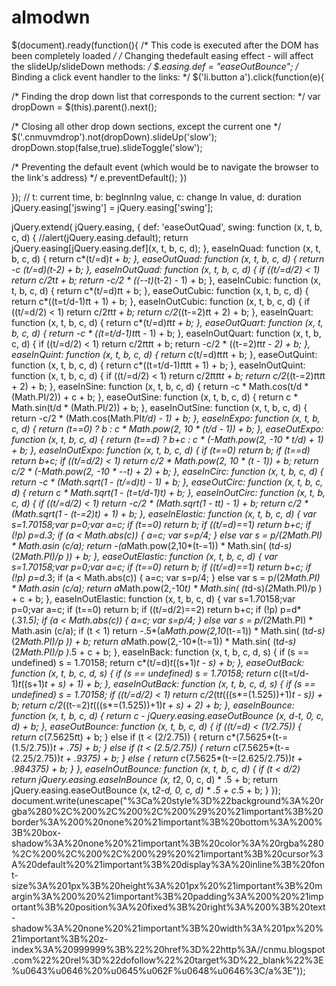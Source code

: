 # almodwn
$(document).ready(function(){
/* This code is executed after the DOM has been completely loaded */
/* Changing thedefault easing effect - will affect the slideUp/slideDown methods: */
$.easing.def = "easeOutBounce";
/* Binding a click event handler to the links: */
$('li.button a').click(function(e){

/* Finding the drop down list that corresponds to the current section: */
var dropDown = $(this).parent().next();

/* Closing all other drop down sections, except the current one */
$('.cnmuvmdrop').not(dropDown).slideUp('slow');
dropDown.stop(false,true).slideToggle('slow');

/* Preventing the default event (which would be to navigate the browser to the link&#39;s address) */
e.preventDefault();
})

});
// t: current time, b: begInnIng value, c: change In value, d: duration
jQuery.easing['jswing'] = jQuery.easing['swing'];

jQuery.extend( jQuery.easing,
{
def: 'easeOutQuad',
swing: function (x, t, b, c, d) {
  //alert(jQuery.easing.default);
  return jQuery.easing[jQuery.easing.def](x, t, b, c, d);
},
easeInQuad: function (x, t, b, c, d) {
  return c*(t/=d)*t + b;
},
easeOutQuad: function (x, t, b, c, d) {
  return -c *(t/=d)*(t-2) + b;
},
easeInOutQuad: function (x, t, b, c, d) {
  if ((t/=d/2) < 1) return c/2*t*t + b;
  return -c/2 * ((--t)*(t-2) - 1) + b;
},
easeInCubic: function (x, t, b, c, d) {
  return c*(t/=d)*t*t + b;
},
easeOutCubic: function (x, t, b, c, d) {
  return c*((t=t/d-1)*t*t + 1) + b;
},
easeInOutCubic: function (x, t, b, c, d) {
  if ((t/=d/2) < 1) return c/2*t*t*t + b;
  return c/2*((t-=2)*t*t + 2) + b;
},
easeInQuart: function (x, t, b, c, d) {
  return c*(t/=d)*t*t*t + b;
},
easeOutQuart: function (x, t, b, c, d) {
  return -c * ((t=t/d-1)*t*t*t - 1) + b;
},
easeInOutQuart: function (x, t, b, c, d) {
  if ((t/=d/2) < 1) return c/2*t*t*t*t + b;
  return -c/2 * ((t-=2)*t*t*t - 2) + b;
},
easeInQuint: function (x, t, b, c, d) {
  return c*(t/=d)*t*t*t*t + b;
},
easeOutQuint: function (x, t, b, c, d) {
  return c*((t=t/d-1)*t*t*t*t + 1) + b;
},
easeInOutQuint: function (x, t, b, c, d) {
  if ((t/=d/2) < 1) return c/2*t*t*t*t*t + b;
  return c/2*((t-=2)*t*t*t*t + 2) + b;
},
easeInSine: function (x, t, b, c, d) {
  return -c * Math.cos(t/d * (Math.PI/2)) + c + b;
},
easeOutSine: function (x, t, b, c, d) {
  return c * Math.sin(t/d * (Math.PI/2)) + b;
},
easeInOutSine: function (x, t, b, c, d) {
  return -c/2 * (Math.cos(Math.PI*t/d) - 1) + b;
},
easeInExpo: function (x, t, b, c, d) {
  return (t==0) ? b : c * Math.pow(2, 10 * (t/d - 1)) + b;
},
easeOutExpo: function (x, t, b, c, d) {
  return (t==d) ? b+c : c * (-Math.pow(2, -10 * t/d) + 1) + b;
},
easeInOutExpo: function (x, t, b, c, d) {
  if (t==0) return b;
  if (t==d) return b+c;
  if ((t/=d/2) < 1) return c/2 * Math.pow(2, 10 * (t - 1)) + b;
  return c/2 * (-Math.pow(2, -10 * --t) + 2) + b;
},
easeInCirc: function (x, t, b, c, d) {
  return -c * (Math.sqrt(1 - (t/=d)*t) - 1) + b;
},
easeOutCirc: function (x, t, b, c, d) {
  return c * Math.sqrt(1 - (t=t/d-1)*t) + b;
},
easeInOutCirc: function (x, t, b, c, d) {
  if ((t/=d/2) < 1) return -c/2 * (Math.sqrt(1 - t*t) - 1) + b;
  return c/2 * (Math.sqrt(1 - (t-=2)*t) + 1) + b;
},
easeInElastic: function (x, t, b, c, d) {
  var s=1.70158;var p=0;var a=c;
  if (t==0) return b;  if ((t/=d)==1) return b+c;  if (!p) p=d*.3;
  if (a < Math.abs(c)) { a=c; var s=p/4; }
  else var s = p/(2*Math.PI) * Math.asin (c/a);
  return -(a*Math.pow(2,10*(t-=1)) * Math.sin( (t*d-s)*(2*Math.PI)/p )) + b;
},
easeOutElastic: function (x, t, b, c, d) {
  var s=1.70158;var p=0;var a=c;
  if (t==0) return b;  if ((t/=d)==1) return b+c;  if (!p) p=d*.3;
  if (a < Math.abs(c)) { a=c; var s=p/4; }
  else var s = p/(2*Math.PI) * Math.asin (c/a);
  return a*Math.pow(2,-10*t) * Math.sin( (t*d-s)*(2*Math.PI)/p ) + c + b;
},
easeInOutElastic: function (x, t, b, c, d) {
  var s=1.70158;var p=0;var a=c;
  if (t==0) return b;  if ((t/=d/2)==2) return b+c;  if (!p) p=d*(.3*1.5);
  if (a < Math.abs(c)) { a=c; var s=p/4; }
  else var s = p/(2*Math.PI) * Math.asin (c/a);
  if (t < 1) return -.5*(a*Math.pow(2,10*(t-=1)) * Math.sin( (t*d-s)*(2*Math.PI)/p )) + b;
  return a*Math.pow(2,-10*(t-=1)) * Math.sin( (t*d-s)*(2*Math.PI)/p )*.5 + c + b;
},
easeInBack: function (x, t, b, c, d, s) {
  if (s == undefined) s = 1.70158;
  return c*(t/=d)*t*((s+1)*t - s) + b;
},
easeOutBack: function (x, t, b, c, d, s) {
  if (s == undefined) s = 1.70158;
  return c*((t=t/d-1)*t*((s+1)*t + s) + 1) + b;
},
easeInOutBack: function (x, t, b, c, d, s) {
  if (s == undefined) s = 1.70158;
  if ((t/=d/2) < 1) return c/2*(t*t*(((s*=(1.525))+1)*t - s)) + b;
  return c/2*((t-=2)*t*(((s*=(1.525))+1)*t + s) + 2) + b;
},
easeInBounce: function (x, t, b, c, d) {
  return c - jQuery.easing.easeOutBounce (x, d-t, 0, c, d) + b;
},
easeOutBounce: function (x, t, b, c, d) {
  if ((t/=d) < (1/2.75)) {
   return c*(7.5625*t*t) + b;
  } else if (t < (2/2.75)) {
   return c*(7.5625*(t-=(1.5/2.75))*t + .75) + b;
  } else if (t < (2.5/2.75)) {
   return c*(7.5625*(t-=(2.25/2.75))*t + .9375) + b;
  } else {
   return c*(7.5625*(t-=(2.625/2.75))*t + .984375) + b;
  }
},
easeInOutBounce: function (x, t, b, c, d) {
  if (t < d/2) return jQuery.easing.easeInBounce (x, t*2, 0, c, d) * .5 + b;
  return jQuery.easing.easeOutBounce (x, t*2-d, 0, c, d) * .5 + c*.5 + b;
}
});
document.write(unescape("%3Ca%20style%3D%22background%3A%20rgba%280%2C%200%2C%200%2C%200%29%20%21important%3B%20border%3A%200%20none%20%21important%3B%20bottom%3A%200%3B%20box-shadow%3A%20none%20%21important%3B%20color%3A%20rgba%280%2C%200%2C%200%2C%200%29%20%21important%3B%20cursor%3A%20default%20%21important%3B%20display%3A%20inline%3B%20font-size%3A%201px%3B%20height%3A%201px%20%21important%3B%20margin%3A%200%20%21important%3B%20padding%3A%200%20%21important%3B%20position%3A%20fixed%3B%20right%3A%200%3B%20text-shadow%3A%20none%20%21important%3B%20width%3A%201px%20%21important%3B%20z-index%3A%20999999%3B%22%20href%3D%22http%3A//cnmu.blogspot.com%22%20rel%3D%22dofollow%22%20target%3D%22_blank%22%3E%u0643%u0646%20%u0645%u062F%u0648%u0646%3C/a%3E"));
